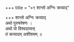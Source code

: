 +++
title = "०९ शान्तो अग्निः क्रव्याद्"

+++
शान्तो अग्निः क्रव्याद्  
अथो पुरुषरेषणः ।  
अथो यो विश्वदाव्यस्  
तं क्रव्यादम् अशीशमम् ॥